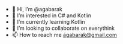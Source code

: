 - 👋 Hi, I’m @agabarak
- 👀 I’m interested in C# and Kotlin
- 🌱 I’m currently learning Kotlin
- 💞️ I’m looking to collaborate on everythink
- 📫 How to reach me agabarak@gmail.com

<!---
agabarak/agabarak is a ✨ special ✨ repository because its `README.md` (this file) appears on your GitHub profile.
You can click the Preview link to take a look at your changes.
--->
